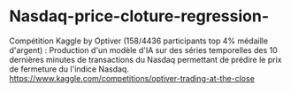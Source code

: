 # Nasdaq-price-cloture-regression-
Compétition Kaggle by Optiver (158/4436 participants top 4% médaille d'argent) :  Production d'un modèle d'IA sur des séries temporelles des 10 dernières minutes de transactions du Nasdaq permettant de prédire le prix de fermeture du l'indice Nasdaq. 
https://www.kaggle.com/competitions/optiver-trading-at-the-close
